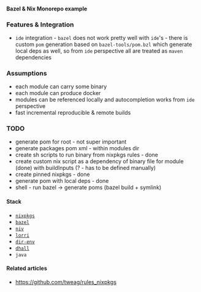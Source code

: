 #### Bazel & Nix Monorepo example

### Features & Integration
* `ide` integration - `bazel` does not work pretty well with `ide`'s - there is custom `pom` generation based on `bazel-tools/pom.bzl` which generate local deps as well, so from `ide` perspective all are treated as `maven` dependencies

### Assumptions
* each module can carry some binary
* each module can produce docker
* modules can be referenced locally and autocompletion works from `ide` perspective
* fast incremental reproducible & remote builds

### TODO
* generate pom for root - not super important
* generate packages pom xml - within modules dir
* create sh scripts to run binary from nixpkgs rules - done
* create custom nix script as a dependency of binary file for module (done) with buildInputs (? - has to be defined manually)
* create pinned nixpkgs - done
* generate pom with local deps - done
* shell - run bazel -> generate poms (bazel build + symlink)

#### Stack
* [`nixpkgs`](https://nixos.org/nixpkgs/download.html)
* [`bazel`](https://bazel.build/)
* [`niv`](https://github.com/nmattia/niv)
* [`lorri`](https://github.com/target/lorri)
* [`dir-env`](https://direnv.net/)
* [`dhall`](https://github.com/dhall-lang/dhall-lang)
* `java`

#### Related articles
* https://github.com/tweag/rules_nixpkgs